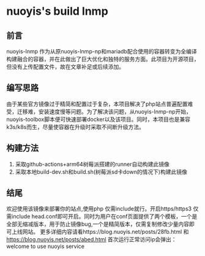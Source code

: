 # nuoyis's build lnmp
## 前言

nuoyis-lnmp 作为从原nuoyis-lnmp-np和mariadb配合使用的容器转变为全编译构建融合的容器，并在此做出了巨大优化和独特的服务方面。此项目为开源项目，但没有上传配置文件，故在文章补足或后续添加。

## 编写思路

由于某些官方镜像过于精简和配置过于复杂，本项目解决了php站点普遍配置难受，迁移难，安装速度慢等问题。为了解决该问题，从nuoyis-lnmp-np开始，nuoyis-toolbox脚本便可快速部署docker以及该项目。同时，本项目也是兼容k3s/k8s而生，尽量使容器在升级时采取不间断升级方法。

## 构建方法

1. 采取github-actions+arm64树莓派搭建的runner自动构建此镜像
2. 采取本地build-dev.sh和build.sh(树莓派sd卡down的情况下)构建此镜像

## 结尾

欢迎使用该镜像来部署你的站点,使用php 仅需include就行。开启https/https3 仅需include head.conf即可开启。同时为用户在conf页面提供了两个模板，一个是全部无缩减版本，用于防止镜像bug,一个是精简版本，仅需复制修改少量内容即可上线网站。
更多详细内容请看https://blog.nuoyis.net/posts/28fb.html 和 https://blog.nuoyis.net/posts/abed.html
首次运行正常访问ip会弹出：welcome to use nuoyis service